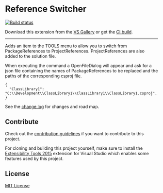 # Reference Switcher

<!-- Replace this badge with your own-->
[![Build status](https://ci.appveyor.com/api/projects/status/hv6uyc059rqbc6fj?svg=true)](https://ci.appveyor.com/project/madskristensen/extensibilitytools)

<!-- Update the VS Gallery link after you upload the VSIX-->
Download this extension from the [VS Gallery](https://visualstudiogallery.msdn.microsoft.com/[GuidFromGallery])
or get the [CI build](http://vsixgallery.com/extension/7255b31e-0997-4b88-9498-93fb5606e249/).

---------------------------------------

Adds an item to the TOOLS menu to allow you to switch from PackageReferences to ProjectReferences. ProjectReferences are also added to the solution file.

When executing the command a OpenFileDialog will appear and ask for a json file containing the names of PackageReferences to be replaced and the paths of the corresponding csproj file.
```
{
  "ClassLibrary1": "C:\\Development\\ClassLibrary1\\ClassLibrary1\\ClassLibrary1.csproj",
}
```


See the [change log](CHANGELOG.md) for changes and road map.

## Contribute
Check out the [contribution guidelines](CONTRIBUTING.md)
if you want to contribute to this project.

For cloning and building this project yourself, make sure
to install the
[Extensibility Tools 2015](https://visualstudiogallery.msdn.microsoft.com/ab39a092-1343-46e2-b0f1-6a3f91155aa6)
extension for Visual Studio which enables some features
used by this project.

## License
[MIT License](LICENSE)